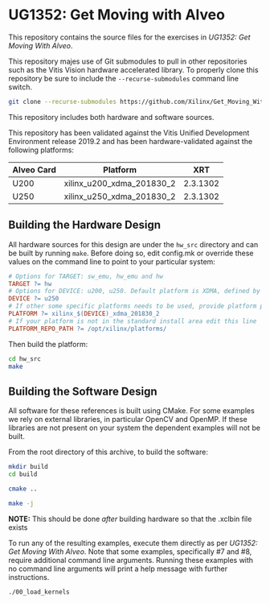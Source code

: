 # UG1352: Get Moving with Alveo

This repository contains the source files for the exercises in *UG1352: Get Moving
With Alveo*.

This repository majes use of Git submodules to pull in other repositories such as
the Vitis Vision hardware accelerated library. To properly clone this repository
be sure to include the ```--recurse-submodules``` command line switch.

```bash
git clone --recurse-submodules https://github.com/Xilinx/Get_Moving_With_Alveo.git
```

This repository includes both hardware and software sources.

This repository has been validated against the Vitis Unified Development Environment
release 2019.2 and has been hardware-validated against the following platforms:

| Alveo Card |         Platform          |   XRT    |
| :--------- | :-----------------------: | :------: |
| U200       | xilinx_u200_xdma_201830_2 | 2.3.1302 |
| U250       | xilinx_u250_xdma_201830_2 | 2.3.1302 |

## Building the Hardware Design

All hardware sources for this design are under the `hw_src` directory and can
be built by running `make`. Before doing so, edit config.mk or override these
values on the command line to point to your particular system:

```Makefile
# Options for TARGET: sw_emu, hw_emu and hw
TARGET ?= hw
# Options for DEVICE: u200, u250. Default platform is XDMA, defined by PLATFORM
DEVICE ?= u250
# If other some specific platforms needs to be used, provide platform path directly
PLATFORM ?= xilinx_$(DEVICE)_xdma_201830_2
# If your platform is not in the standard install area edit this line
PLATFORM_REPO_PATH ?= /opt/xilinx/platforms/
```

Then build the platform:

```bash
cd hw_src
make
```

## Building the Software Design

All software for these references is built using CMake. For some examples we rely
on external libraries, in particular OpenCV and OpenMP. If these libraries are not
present on your system the dependent examples will not be built.

From the root directory of this archive, to build the software:

```bash
mkdir build
cd build

cmake ..

make -j
```

**NOTE:** This should be done *after* building hardware so that the .xclbin file exists

To run any of the resulting examples, execute them directly as per *UG1352: Get Moving
With Alveo*. Note that some examples, specifically #7 and #8, require additional command line
arguments. Running these examples with no command line arguments will print a help
message with further instructions.

```bash
./00_load_kernels
```
